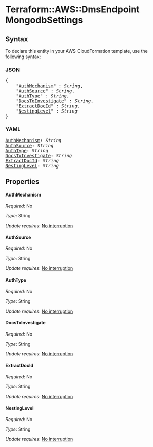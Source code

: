 # Terraform::AWS::DmsEndpoint MongodbSettings

## Syntax

To declare this entity in your AWS CloudFormation template, use the following syntax:

### JSON

<pre>
{
    "<a href="#authmechanism" title="AuthMechanism">AuthMechanism</a>" : <i>String</i>,
    "<a href="#authsource" title="AuthSource">AuthSource</a>" : <i>String</i>,
    "<a href="#authtype" title="AuthType">AuthType</a>" : <i>String</i>,
    "<a href="#docstoinvestigate" title="DocsToInvestigate">DocsToInvestigate</a>" : <i>String</i>,
    "<a href="#extractdocid" title="ExtractDocId">ExtractDocId</a>" : <i>String</i>,
    "<a href="#nestinglevel" title="NestingLevel">NestingLevel</a>" : <i>String</i>
}
</pre>

### YAML

<pre>
<a href="#authmechanism" title="AuthMechanism">AuthMechanism</a>: <i>String</i>
<a href="#authsource" title="AuthSource">AuthSource</a>: <i>String</i>
<a href="#authtype" title="AuthType">AuthType</a>: <i>String</i>
<a href="#docstoinvestigate" title="DocsToInvestigate">DocsToInvestigate</a>: <i>String</i>
<a href="#extractdocid" title="ExtractDocId">ExtractDocId</a>: <i>String</i>
<a href="#nestinglevel" title="NestingLevel">NestingLevel</a>: <i>String</i>
</pre>

## Properties

#### AuthMechanism

_Required_: No

_Type_: String

_Update requires_: [No interruption](https://docs.aws.amazon.com/AWSCloudFormation/latest/UserGuide/using-cfn-updating-stacks-update-behaviors.html#update-no-interrupt)

#### AuthSource

_Required_: No

_Type_: String

_Update requires_: [No interruption](https://docs.aws.amazon.com/AWSCloudFormation/latest/UserGuide/using-cfn-updating-stacks-update-behaviors.html#update-no-interrupt)

#### AuthType

_Required_: No

_Type_: String

_Update requires_: [No interruption](https://docs.aws.amazon.com/AWSCloudFormation/latest/UserGuide/using-cfn-updating-stacks-update-behaviors.html#update-no-interrupt)

#### DocsToInvestigate

_Required_: No

_Type_: String

_Update requires_: [No interruption](https://docs.aws.amazon.com/AWSCloudFormation/latest/UserGuide/using-cfn-updating-stacks-update-behaviors.html#update-no-interrupt)

#### ExtractDocId

_Required_: No

_Type_: String

_Update requires_: [No interruption](https://docs.aws.amazon.com/AWSCloudFormation/latest/UserGuide/using-cfn-updating-stacks-update-behaviors.html#update-no-interrupt)

#### NestingLevel

_Required_: No

_Type_: String

_Update requires_: [No interruption](https://docs.aws.amazon.com/AWSCloudFormation/latest/UserGuide/using-cfn-updating-stacks-update-behaviors.html#update-no-interrupt)

